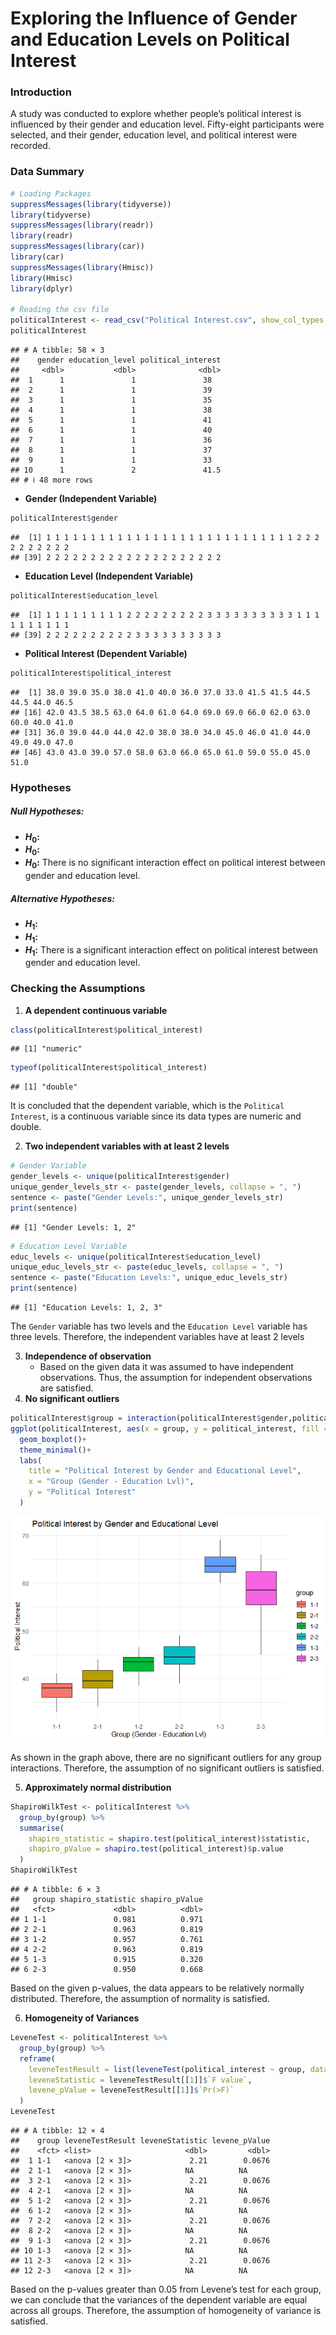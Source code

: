 Exploring the Influence of Gender and Education Levels on Political
Interest
================

### Introduction

A study was conducted to explore whether people’s political interest is
influenced by their gender and education level. Fifty-eight participants
were selected, and their gender, education level, and political interest
were recorded.

### Data Summary

``` r
# Loading Packages
suppressMessages(library(tidyverse))
library(tidyverse)
suppressMessages(library(readr))
library(readr)
suppressMessages(library(car))
library(car)
suppressMessages(library(Hmisc))
library(Hmisc)
library(dplyr)

# Reading the csv file
politicalInterest <- read_csv("Political Interest.csv", show_col_types = FALSE)
politicalInterest
```

    ## # A tibble: 58 × 3
    ##    gender education_level political_interest
    ##     <dbl>           <dbl>              <dbl>
    ##  1      1               1               38  
    ##  2      1               1               39  
    ##  3      1               1               35  
    ##  4      1               1               38  
    ##  5      1               1               41  
    ##  6      1               1               40  
    ##  7      1               1               36  
    ##  8      1               1               37  
    ##  9      1               1               33  
    ## 10      1               2               41.5
    ## # ℹ 48 more rows

- **Gender (Independent Variable)**

``` r
politicalInterest$gender
```

    ##  [1] 1 1 1 1 1 1 1 1 1 1 1 1 1 1 1 1 1 1 1 1 1 1 1 1 1 1 1 1 2 2 2 2 2 2 2 2 2 2
    ## [39] 2 2 2 2 2 2 2 2 2 2 2 2 2 2 2 2 2 2 2 2

- **Education Level (Independent Variable)**

``` r
politicalInterest$education_level
```

    ##  [1] 1 1 1 1 1 1 1 1 1 2 2 2 2 2 2 2 2 2 3 3 3 3 3 3 3 3 3 3 1 1 1 1 1 1 1 1 1 1
    ## [39] 2 2 2 2 2 2 2 2 2 2 3 3 3 3 3 3 3 3 3 3

- **Political Interest (Dependent Variable)**

``` r
politicalInterest$political_interest
```

    ##  [1] 38.0 39.0 35.0 38.0 41.0 40.0 36.0 37.0 33.0 41.5 41.5 44.5 44.5 44.0 46.5
    ## [16] 42.0 43.5 38.5 63.0 64.0 61.0 64.0 69.0 69.0 66.0 62.0 63.0 60.0 40.0 41.0
    ## [31] 36.0 39.0 44.0 44.0 42.0 38.0 38.0 34.0 45.0 46.0 41.0 44.0 49.0 49.0 47.0
    ## [46] 43.0 43.0 39.0 57.0 58.0 63.0 66.0 65.0 61.0 59.0 55.0 45.0 51.0

### Hypotheses

##### Null Hypotheses:

- **$H_0$:**
- **$H_0$:**
- **$H_0$:** There is no significant interaction effect on political
  interest between gender and education level.

##### Alternative Hypotheses:

- **$H_1$:**
- **$H_1$:**
- **$H_1$:** There is a significant interaction effect on political
  interest between gender and education level.

### Checking the Assumptions

1.  **A dependent continuous variable**

``` r
class(politicalInterest$political_interest)
```

    ## [1] "numeric"

``` r
typeof(politicalInterest$political_interest)
```

    ## [1] "double"

It is concluded that the dependent variable, which is the
`Political Interest`, is a continuous variable since its data types are
numeric and double.

2.  **Two independent variables with at least 2 levels**

``` r
# Gender Variable
gender_levels <- unique(politicalInterest$gender)
unique_gender_levels_str <- paste(gender_levels, collapse = ", ")
sentence <- paste("Gender Levels:", unique_gender_levels_str)
print(sentence)
```

    ## [1] "Gender Levels: 1, 2"

``` r
# Education Level Variable
educ_levels <- unique(politicalInterest$education_level)
unique_educ_levels_str <- paste(educ_levels, collapse = ", ")
sentence <- paste("Education Levels:", unique_educ_levels_str)
print(sentence)
```

    ## [1] "Education Levels: 1, 2, 3"

The `Gender` variable has two levels and the `Education Level` variable
has three levels. Therefore, the independent variables have at least 2
levels

3.  **Independence of observation**
    - Based on the given data it was assumed to have independent
      observations. Thus, the assumption for independent observations
      are satisfied.
4.  **No significant outliers**

``` r
politicalInterest$group = interaction(politicalInterest$gender,politicalInterest$education_level,sep="-")
ggplot(politicalInterest, aes(x = group, y = political_interest, fill = group))+
  geom_boxplot()+
  theme_minimal()+
  labs(
    title = "Political Interest by Gender and Educational Level",
    x = "Group (Gender - Education Lvl)",
    y = "Political Interest"
  )
```

![](SEC-1-FA9-GROUP-4-DACANAY,-J--RAMILO,-Z-FA9_files/figure-gfm/unnamed-chunk-7-1.png)<!-- -->

As shown in the graph above, there are no significant outliers for any
group interactions. Therefore, the assumption of no significant outliers
is satisfied.

5.  **Approximately normal distribution**

``` r
ShapiroWilkTest <- politicalInterest %>%
  group_by(group) %>%
  summarise(
    shapiro_statistic = shapiro.test(political_interest)$statistic,
    shapiro_pValue = shapiro.test(political_interest)$p.value
  )
ShapiroWilkTest
```

    ## # A tibble: 6 × 3
    ##   group shapiro_statistic shapiro_pValue
    ##   <fct>             <dbl>          <dbl>
    ## 1 1-1               0.981          0.971
    ## 2 2-1               0.963          0.819
    ## 3 1-2               0.957          0.761
    ## 4 2-2               0.963          0.819
    ## 5 1-3               0.915          0.320
    ## 6 2-3               0.950          0.668

Based on the given p-values, the data appears to be relatively normally
distributed. Therefore, the assumption of normality is satisfied.

6.  **Homogeneity of Variances**

``` r
LeveneTest <- politicalInterest %>%
  group_by(group) %>%
  reframe(
    leveneTestResult = list(leveneTest(political_interest ~ group, data = .)),
    leveneStatistic = leveneTestResult[[1]]$`F value`,
    levene_pValue = leveneTestResult[[1]]$`Pr(>F)`
  )
LeveneTest
```

    ## # A tibble: 12 × 4
    ##    group leveneTestResult leveneStatistic levene_pValue
    ##    <fct> <list>                     <dbl>         <dbl>
    ##  1 1-1   <anova [2 × 3]>             2.21        0.0676
    ##  2 1-1   <anova [2 × 3]>            NA          NA     
    ##  3 2-1   <anova [2 × 3]>             2.21        0.0676
    ##  4 2-1   <anova [2 × 3]>            NA          NA     
    ##  5 1-2   <anova [2 × 3]>             2.21        0.0676
    ##  6 1-2   <anova [2 × 3]>            NA          NA     
    ##  7 2-2   <anova [2 × 3]>             2.21        0.0676
    ##  8 2-2   <anova [2 × 3]>            NA          NA     
    ##  9 1-3   <anova [2 × 3]>             2.21        0.0676
    ## 10 1-3   <anova [2 × 3]>            NA          NA     
    ## 11 2-3   <anova [2 × 3]>             2.21        0.0676
    ## 12 2-3   <anova [2 × 3]>            NA          NA

Based on the p-values greater than 0.05 from Levene’s test for each
group, we can conclude that the variances of the dependent variable are
equal across all groups. Therefore, the assumption of homogeneity of
variance is satisfied.
